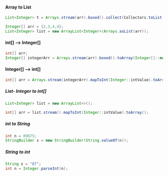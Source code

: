 
#### Array to List

```java
List<Integer> t = Arrays.stream(arr).boxed().collect(Collectors.toList());
```


```java
Integer[] arr = {2,3,4,4};  
List<Integer> list = new ArrayList<Integer>(Arrays.asList(arr));
```

#### int[] --> Integer[]

```java
int[] arr;
Integer[] integerArr = Arrays.stream(arr).boxed().toArray(Integer[]::new);
```
#### Integer[] --> int[]

```java
int[] arr = Arrays.stream(integerArr).mapToInt(Integer::intValue).toArray();
```

##### List- Integer to int[]

```java
List<Integer> list = new ArrayList<>();

int[] arr = list.stream().mapToInt(Integer::intValue).toArray();
```


##### int to String

```java
int n = 89675;
StringBuilder s = new StringBuilder(String.valueOf(n));
```

##### String to int

```java
String s = "87";
int n = Integer.parseInt(n);
```
